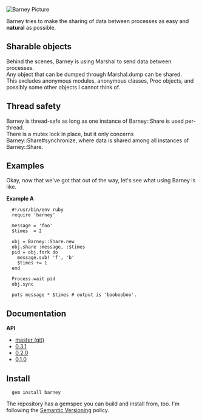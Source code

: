  ![Barney Picture](http://ompldr.org/vNnUwNA)

Barney tries to make the sharing of data between processes as easy and **natural** as possible.  

## Sharable objects
Behind the scenes, Barney is using Marshal to send data between processes.  
Any object that can be dumped through Marshal.dump can be shared.  
This excludes anonymous modules, anonymous classes, Proc objects, and possibly some other objects I
cannot think of.

## Thread safety

Barney is thread-safe as long as one instance of Barney::Share is used per-thread.  
There is a mutex lock in place, but it only concerns Barney::Share#synchronize, where data is shared
among all instances of Barney::Share.

## Examples

Okay, now that we've got that out of the way, let's see what using Barney is like.

**Example A**

      #!/usr/bin/env ruby
      require 'barney'

      message = 'foo'
      $times  = 2

      obj = Barney::Share.new
      obj.share :message, :$times    
      pid = obj.fork do 
        message.sub! 'f', 'b'
        $times += 1
      end

      Process.wait pid
      obj.sync
      
      puts message * $times # output is 'boobooboo'.
   
## Documentation

**API**  

* [master (git)](http://rubydoc.info/github/robgleeson/Barney/master/)
* [0.3.1](http://rubydoc.info/gems/barney/0.3.1)
* [0.2.0](http://rubydoc.info/gems/barney/0.2.0)
* [0.1.0](http://rubydoc.info/gems/barney/0.1.0)

## Install

      gem install barney

The repository has a gemspec you can build and install from, too.
I'm following the [Semantic Versioning](http://www.semver.org) policy.
